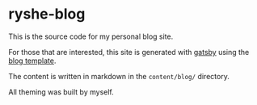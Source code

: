 # ryshe-blog

This is the source code for my personal blog site.

For those that are interested, this site is generated with
[gatsby](https://www.gatsbyjs.org) using the
[blog template](https://github.com/gatsbyjs/gatsby-starter-blog).

The content is written in markdown in the `content/blog/` directory.

All theming was built by myself.
